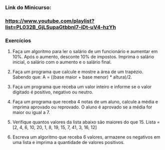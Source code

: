 ### Link do Minicurso:
### https://www.youtube.com/playlist?list=PL032B_GjLSupaGtbbnl7-iDt-uV4-hzYh

### Exercícios

1) Faça um algoritmo para ler o salário de um funcionário e aumentar em 10%. Após o aumento, desconte 10% de impostos. Imprima o salário inicial, o salário com o aumento e o salário final. 

2) Faça um programa que calcule e mostre a área de um trapézio. Sabendo que: A = ((base maior + base menor) * altura)/2. 

3) Faça um programa que receba um valor inteiro e informe se o valor digitado é positivo, negativo ou neutro.

4) Faça um programa que receba 4 notas de um aluno, calcule a média e imprima aprovado ou reprovado. O aluno é aprovado se a média for maior ou igual a 7.

5) Verifique quantos valores da lista abaixo são maiores do que 15. Lista = [2, 4, 6, 10, 20, 1, 8, 19, 15, 7, 41, 3, 16, 12]


6) Escreva um algoritmo que receba 6 valores, armazene os negativos em uma lista e imprima a quantidade de valores positivos.

